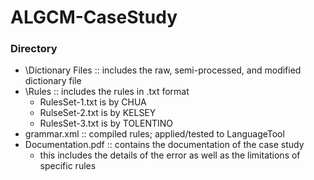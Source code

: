 # ALGCM-CaseStudy

### Directory
- \Dictionary Files :: includes the raw, semi-processed, and modified dictionary file
- \Rules :: includes the rules in .txt format
     - RulesSet-1.txt is by CHUA
     - RulseSet-2.txt is by KELSEY
     - RulesSet-3.txt is by TOLENTINO
- grammar.xml :: compiled rules; applied/tested to LanguageTool
- Documentation.pdf :: contains the documentation of the case study
     - this includes the details of the error as well as the limitations of specific rules